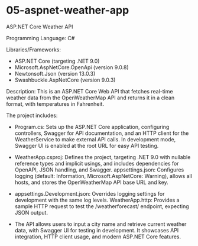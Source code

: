 # 05-aspnet-weather-app

ASP.NET Core Weather API

Programming Language: C#

Libraries/Frameworks:
- ASP.NET Core (targeting .NET 9.0)
- Microsoft.AspNetCore.OpenApi (version 9.0.8)
- Newtonsoft.Json (version 13.0.3)
- Swashbuckle.AspNetCore (version 9.0.3)

Description: This is an ASP.NET Core Web API that fetches real-time weather data from the OpenWeatherMap API and returns it in a clean format, with temperatures in Fahrenheit.

The project includes:

- Program.cs: Sets up the ASP.NET Core application, configuring controllers, Swagger for API documentation, and an HTTP client for the WeatherService to make external API calls. In development mode, Swagger UI is enabled at the root URL for easy API testing.

- WeatherApp.csproj: Defines the project, targeting .NET 9.0 with nullable reference types and implicit usings, and includes dependencies for OpenAPI, JSON handling, and Swagger.
appsettings.json: Configures logging (default: Information, Microsoft.AspNetCore: Warning), allows all hosts, and stores the OpenWeatherMap API base URL and key.

- appsettings.Development.json: Overrides logging settings for development with the same log levels.
WeatherApp.http: Provides a sample HTTP request to test the /weatherforecast/ endpoint, expecting JSON output.

- The API allows users to input a city name and retrieve current weather data, with Swagger UI for testing in development. It showcases API integration, HTTP client usage, and modern ASP.NET Core features.
